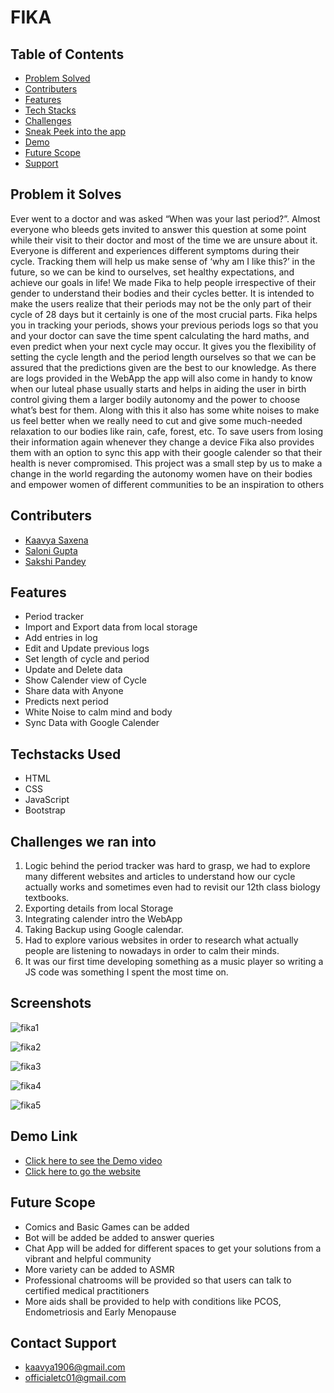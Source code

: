 # FIKA

## Table of Contents

- [Problem Solved](#problem-it-solves)
- [Contributers](#contributers)
- [Features](#features)
- [Tech Stacks](#techstacks-used)
- [Challenges](#challenges-we-ran-into)
- [Sneak Peek into the app](#screenshots)
- [Demo](#demo-link)
- [Future Scope](#future-scope)
- [Support](#contact-support)

## Problem it Solves
Ever went to a doctor and was asked “When was your last period?”. Almost everyone who bleeds gets invited to answer this question at some point while their visit to their doctor and most of the time we are unsure about it.
Everyone is different and experiences different symptoms during their cycle. Tracking them will help us make sense of ‘why am I like this?’ in the future, so we can be kind to ourselves, set healthy expectations, and achieve our goals in life!
We made Fika to help people irrespective of their gender to understand their bodies and their cycles better.
It is intended to make the users realize that their periods may not be the only part of their cycle of 28 days but it certainly is one of the most crucial parts.
Fika helps you in tracking your periods, shows your previous periods logs so that you and your doctor can save the time spent calculating the hard maths, and even predict when your next cycle may occur.
It gives you the flexibility of setting the cycle length and the period length ourselves so that we can be assured that the predictions given are the best to our knowledge.
As there are logs provided in the WebApp the app will also come in handy to know when our luteal phase usually starts and helps in aiding the user in birth control giving them a larger bodily autonomy and the power to choose what’s best for them.
Along with this it also has some white noises to make us feel better when we really need to cut and give some much-needed relaxation to our bodies like rain, cafe, forest, etc.
To save users from losing their information again whenever they change a device Fika also provides them with an option to sync this app with their google calender so that their health is never compromised. This project was a small step by us to make a change in the world regarding the autonomy women have on their bodies and empower women of different communities to be an inspiration to others

## Contributers
- [Kaavya Saxena](https://github.com/Kaavya-Saxena)
- [Saloni Gupta](https://github.com/SaloniGupta1100)
- [Sakshi Pandey](https://github.com/Sakshi-e-glitch)

## Features

- Period tracker
- Import and Export data from local storage
- Add entries in log
- Edit and Update previous logs
- Set length of cycle and period
- Update and Delete data
- Show Calender view of Cycle
- Share data with Anyone
- Predicts next period
- White Noise to calm mind and body
- Sync Data with Google Calender

## Techstacks Used

- HTML
- CSS
- JavaScript
- Bootstrap

## Challenges we ran into
1. Logic behind the period tracker was hard to grasp, we had to explore many different websites and articles to understand how our cycle actually works and sometimes even had to revisit our 12th class biology textbooks.
2. Exporting details from local Storage
3. Integrating calender intro the WebApp
4. Taking Backup using Google calendar.
4. Had to explore various websites in order to research what actually people are listening to nowadays in order to calm their minds.
5. It was our first time developing something as a music player so writing a JS code was something I spent the most time on.

## Screenshots

![fika1](https://user-images.githubusercontent.com/85991489/179411003-b40ffc9b-0546-4e54-acd5-a4da1b082b7e.png)

![fika2](https://user-images.githubusercontent.com/85991489/179411017-92278375-8751-48e3-8ebb-7afd2106ef05.png)

![fika3](https://user-images.githubusercontent.com/85991489/179411027-671d5457-2cbc-46d8-acd3-31f07e87c850.png)

![fika4](https://user-images.githubusercontent.com/85991489/179411035-aaf67097-6962-4695-b6ac-815dd50c2d2b.png)

![fika5](https://user-images.githubusercontent.com/85991489/179411038-45114bb5-5bc9-492f-94e9-bc94612e7cd6.png)

## Demo Link

- [Click here to see the Demo video](https://youtu.be/cvIGdc4hrYI)
- [Click here to go the website](https://salonigupta1100.github.io/FIKA/)

## Future Scope

- Comics and Basic Games can be added
- Bot will be added be added to answer queries
- Chat App will be added for different spaces to get your solutions from a vibrant and helpful community
- More variety can be added to ASMR
- Professional chatrooms will be provided so that users can talk to certified medical practitioners
- More aids shall be provided to help with conditions like PCOS, Endometriosis and Early Menopause

## Contact Support 
- kaavya1906@gmail.com
- officialetc01@gmail.com
